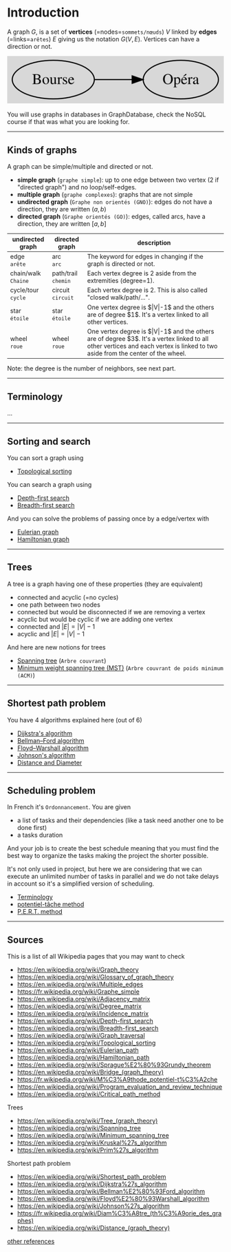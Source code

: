 # Introduction

A graph $G$, is a set of **vertices** (=nodes=`sommets/nœuds`) $V$
linked by **edges** (=links=`arêtes`) $E$ giving us the notation
$G(V, E)$. Vertices can have a direction or not.

![example](example.svg)

You will use graphs in databases in GraphDatabase,
check the NoSQL course if that was what you are looking
for.

<hr class="sl">

## Kinds of graphs

A graph can be simple/multiple and directed or not.

* **simple graph** (``graphe simple``): up to one edge between
  two vertex (2 if "directed graph") and no loop/self-edges.
* **multiple graph** (`graphe complexes`): graphs that are not simple
* **undirected graph** (`Graphe non orientés (GNO)`): edges do not have a direction,
  they are written $(a,b)$
* **directed graph** (`Graphe orientés (GO)`): edges, called arcs, have a direction,
  they are written $[a,b]$

<table class="table table-bordered table-dark table-striped">
    <thead>
        <tr>
            <th>undirected graph</th>
            <th>directed graph</th>
            <th>description</th>
        </tr>
    </thead>
    <tbody>
        <tr>
            <td>
                edge <br>
                <code>arête</code>
            </td>
            <td>
                arc <br>
                <code>arc</code>
            </td>
            <td>
                The keyword for edges in changing
                if the graph is directed or not.
            </td>
        </tr>
        <tr>
            <td>
                chain/walk <br>
                <code>Chaine</code>
            </td>
            <td>
                path/trail <br>
                <code>chemin</code>
            </td>
            <td>
                Each vertex degree is 2
                aside from the extremities (degree=1).
            </td>
        </tr>
        <tr>
            <td>
                cycle/tour <br>
                <code>cycle</code>
            </td>
            <td>
                circuit <br>
                <code>circuit</code>
            </td>
            <td>
                Each vertex degree is 2. This is also
                called "closed walk/path/...".
            </td>
        </tr>
        <tr>
            <td>
                star <br>
                <code>étoile</code>
            </td>
            <td>
                star <br>
                <code>étoile</code>
            </td>
            <td>
                One vertex degree is $|V|-1$ and
                the others are of degree $1$. It's a vertex
                linked to all other vertices.
            </td>
        </tr>
        <tr>
            <td>
                wheel <br>
                <code>roue</code>
            </td>
            <td>
                wheel <br>
                <code>roue</code>
            </td>
            <td>
                One vertex degree is $|V|-1$ and
                the others are of degree $3$. It's a vertex
                linked to all other vertices and each
                vertex is linked to two aside from the center
                of the wheel.
            </td>
        </tr>
    </tbody>
</table>

Note: the degree is the number of neighbors, see next part.

<hr class="sr">

## Terminology

...

<hr class="sl">

## Sorting and search

You can sort a graph using

* [Topological sorting](manip/ts.md)

You can search a graph using

* [Depth-first search](manip/dfs.md)
* [Breadth-first search](manip/bfs.md)

And you can solve the problems of passing once by
a edge/vertex with

* [Eulerian graph](manip/euler.md)
* [Hamiltonian graph](manip/hamilton.md)

<hr class="sr">

## Trees

A tree is a graph having one of these properties
(they are equivalent)

* connected and acyclic (=no cycles)
* one path between two nodes
* connected but would be disconnected if we are removing a vertex
* acyclic but would be cyclic if we are adding one vertex
* connected and $|E| = |V| - 1$
* acyclic and $|E| = |V| - 1$

And here are new notions for trees

* [Spanning tree](trees/def.md) (`Arbre couvrant`)
* [Minimum weight spanning tree (MST)](trees/opti.md) (`Arbre couvrant de poids minimum (ACM)`)

<hr class="sl">

## Shortest path problem

You have 4 algorithms explained here (out of 6)

* [Dijkstra's algorithm](sp/dijkstra.md)
* [Bellman–Ford algorithm](sp/bellman-ford.md)
* [Floyd–Warshall algorithm](sp/floyd-warshall.md)
* [Johnson's algorithm](sp/johnson.md)
* [Distance and Diameter](sp/distance.md)

<hr class="sr">

## Scheduling problem

In French it's ``Ordonnancement``. You are given

* a list of tasks and their dependencies (like a task need another one to be done first)
* a tasks duration

And your job is to create the best schedule meaning that
you must find the best way to organize the tasks making
the project the shorter possible.

It's not only used in project, but here we are considering
that we can execute an unlimited number of tasks in parallel
and we do not take delays in account so it's a simplified
version of scheduling.

* [Terminology](scheduling/index.md)
* [potentiel-tâche method](scheduling/pt.md)
* [P.E.R.T. method](scheduling/pert.md)

<hr class="sl">

## Sources

This is a list of all Wikipedia pages that you may
want to check

* <https://en.wikipedia.org/wiki/Graph_theory>
* <https://en.wikipedia.org/wiki/Glossary_of_graph_theory>
* <https://en.wikipedia.org/wiki/Multiple_edges>
* <https://fr.wikipedia.org/wiki/Graphe_simple>
* <https://en.wikipedia.org/wiki/Adjacency_matrix>
* <https://en.wikipedia.org/wiki/Degree_matrix>
* <https://en.wikipedia.org/wiki/Incidence_matrix>
* <https://en.wikipedia.org/wiki/Depth-first_search>
* <https://en.wikipedia.org/wiki/Breadth-first_search>
* <https://en.wikipedia.org/wiki/Graph_traversal>
* <https://en.wikipedia.org/wiki/Topological_sorting>
* <https://en.wikipedia.org/wiki/Eulerian_path>
* <https://en.wikipedia.org/wiki/Hamiltonian_path>
* <https://en.wikipedia.org/wiki/Sprague%E2%80%93Grundy_theorem>
* <https://en.wikipedia.org/wiki/Bridge_(graph_theory)>
* <https://fr.wikipedia.org/wiki/M%C3%A9thode_potentiel-t%C3%A2che>
* <https://en.wikipedia.org/wiki/Program_evaluation_and_review_technique>
* <https://en.wikipedia.org/wiki/Critical_path_method>

Trees

* <https://en.wikipedia.org/wiki/Tree_(graph_theory)>
* <https://en.wikipedia.org/wiki/Spanning_tree>
* <https://en.wikipedia.org/wiki/Minimum_spanning_tree>
* <https://en.wikipedia.org/wiki/Kruskal%27s_algorithm>
* <https://en.wikipedia.org/wiki/Prim%27s_algorithm>

Shortest path problem

* <https://en.wikipedia.org/wiki/Shortest_path_problem>
* <https://en.wikipedia.org/wiki/Dijkstra%27s_algorithm>
* <https://en.wikipedia.org/wiki/Bellman%E2%80%93Ford_algorithm>
* <https://en.wikipedia.org/wiki/Floyd%E2%80%93Warshall_algorithm>
* <https://en.wikipedia.org/wiki/Johnson%27s_algorithm>
* <https://fr.wikipedia.org/wiki/Diam%C3%A8tre_(th%C3%A9orie_des_graphes)>
* <https://en.wikipedia.org/wiki/Distance_(graph_theory)>

[other references](refs.md)